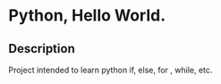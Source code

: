 # Python, Hello World.

## Description

Project intended to learn python if, else, for , while, etc.

